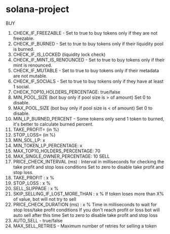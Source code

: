 # solana-project


BUY
1. CHECK_IF_FREEZABLE - Set to true to buy tokens only if they are not freezable.
2. CHECK_IF_BURNED - Set to true to buy tokens only if their liquidity pool is burned.
3. CHECK_IF_IS_LOCKED (liquidity lock check)
4. CHECK_IF_MINT_IS_RENOUNCED - Set to true to buy tokens only if their mint is renounced.
5. CHECK_IF_MUTABLE - Set to true to buy tokens only if their metadata are not mutable.
6. CHECK_IF_SOCIALS - Set to true to buy tokens only if they have at least 1 social.
7. CHECK_TOP10_HOLDERS_PERCENTAGE: true/false
8. MIN_POOL_SIZE (bot buy only if pool size is > of amount) Set 0 to disable.
9. MAX_POOL_SIZE (bot buy only if pool size is < of amount) Set 0 to disable.
10. MIN_LP_BURNED_PERCENT - Some tokens only send 1 token to burned, it's better to calculate burned percent.
11. TAKE_PROFIT=  (in %)
12. STOP_LOSS= (in %)
13. MIN_SOL_LP: x
14. MIN_TOKEN_LP_PERCENTAGE: x
15. MAX_TOP10_HOLDERS_PERCENTAGE: 70
16. MAX_SINGLE_OWNER_PERCENTAGE: 10
SELL
1. PRICE_CHECK_INTERVAL (ms) :
   Interval in milliseconds for checking the take profit and stop loss conditions
   Set to zero to disable take profit and stop loss.
2. TAKE_PROFIT : x %
3. STOP_LOSS : x  %
4. SELL_SLIPPAGE : x %
5. SKIP_SELLING_IF_LOST_MORE_THAN : x %
   If token loses more than X% of value, bot will not try to sell
6. PRICE_CHECK_DURATION (ms) : x %
   Time in milliseconds to wait for stop loss/take profit conditions
   If you don't reach profit or loss bot will auto sell after this time
   Set to zero to disable take profit and stop loss
7. AUTO_SELL - true/false
8. MAX_SELL_RETRIES - Maximum number of retries for selling a token
